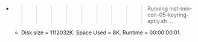 * >>>>>>>>> Running inst-min-con-05-keyring-aptly.sh ...
  * Disk size = 1112032K. Space Used = 8K. Runtime = 00:00:00:01.
